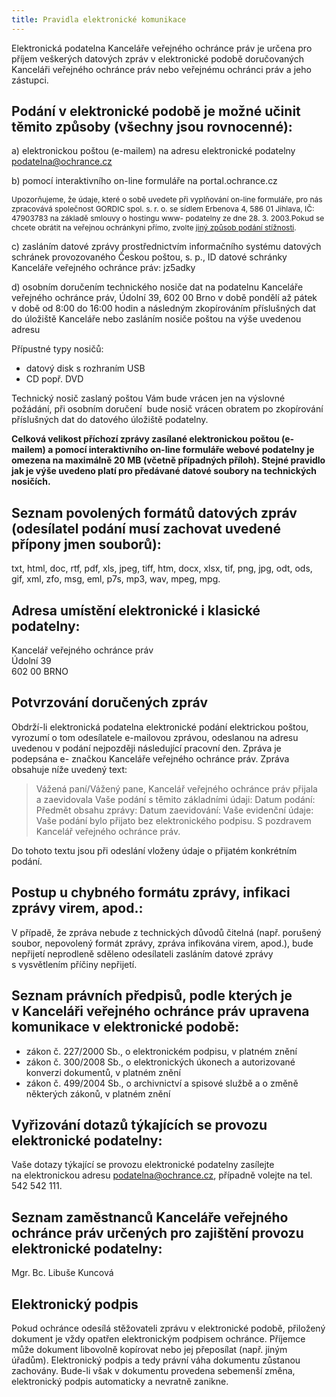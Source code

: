 ```yaml
---
title: Pravidla elektronické komunikace
---
```

Elektronická podatelna Kanceláře veřejného ochránce práv je určena pro příjem veškerých datových zpráv v elektronické podobě doručovaných Kanceláři veřejného ochránce práv nebo veřejnému ochránci práv a jeho zástupci.

## Podání v elektronické podobě je možné učinit těmito způsoby (všechny jsou rovnocenné):

a) elektronickou poštou (e-mailem) na adresu elektronické podatelny [podatelna@ochrance.cz](mailto:podatelna@ochrance.cz)

b) pomocí interaktivního on-line formuláře na portal.ochrance.cz

<p style="font-size:12px;">Upozorňujeme, že údaje, které o sobě uvedete při vyplňování on-line formuláře, pro nás zpracovává společnost GORDIC spol. s. r. o. se sídlem Erbenova 4, 586 01 Jihlava, IČ: 47903783 na základě smlouvy o hostingu www- podatelny ze dne 28. 3. 2003.Pokud se chcete obrátit na veřejnou ochránkyni přímo, zvolte <a href="/stiznosti-na-urady/jak-podat-stiznost/">jiný způsob podání stížnosti</a>.

c) zasláním datové zprávy prostřednictvím informačního systému datových schránek provozovaného Českou poštou, s. p., ID datové schránky Kanceláře veřejného ochránce práv: jz5adky

d) osobním doručením technického nosiče dat na podatelnu Kanceláře veřejného ochránce práv, Údolní 39, 602 00 Brno v době pondělí až pátek v době od 8:00 do 16:00 hodin a následným zkopírováním příslušných dat do úložiště Kanceláře nebo zasláním nosiče poštou na výše uvedenou adresu

Přípustné typy nosičů:

* datový disk s rozhraním USB
* CD popř. DVD

Technický nosič zaslaný poštou Vám bude vrácen jen na výslovné požádání, při osobním doručení  bude nosič vrácen obratem po zkopírování příslušných dat do datového úložiště podatelny.

**Celková velikost příchozí zprávy zasílané elektronickou poštou (e-mailem) a pomocí interaktivního on-line formuláře webové podatelny je omezena na maximálně 20 MB (včetně případných příloh). Stejné pravidlo jak je výše uvedeno platí pro předávané datové soubory na technických nosičích.**

## Seznam povolených formátů datových zpráv (odesílatel podání musí zachovat uvedené přípony jmen souborů):

txt, html, doc, rtf, pdf, xls, jpeg, tiff, htm, docx, xlsx, tif, png, jpg, odt, ods, gif, xml, zfo, msg, eml, p7s, mp3, wav, mpeg, mpg.

## Adresa umístění elektronické i klasické podatelny:

Kancelář veřejného ochránce práv\
Údolní 39\
602 00 BRNO

## Potvrzování doručených zpráv

Obdrží-li elektronická podatelna elektronické podání elektrickou poštou, vyrozumí o tom odesílatele e-mailovou zprávou, odeslanou na adresu uvedenou v podání nejpozději následující pracovní den. Zpráva je podepsána e- značkou Kanceláře veřejného ochránce práv. Zpráva obsahuje níže uvedený text:

> Vážená paní/Vážený pane,
> Kancelář veřejného ochránce práv přijala a zaevidovala Vaše podání s těmito základními údaji:
> Datum podání:
> Předmět obsahu zprávy:
> Datum zaevidování:
> Vaše evidenční údaje:
> Vaše podání bylo přijato bez elektronického podpisu.
> S pozdravem Kancelář veřejného ochránce práv.

Do tohoto textu jsou při odeslání vloženy údaje o přijatém konkrétním podání.

## Postup u chybného formátu zprávy, infikaci zprávy virem, apod.:    

V případě, že zpráva nebude z technických důvodů čitelná (např. porušený soubor, nepovolený formát zprávy, zpráva infikována virem, apod.), bude nepřijetí neprodleně sděleno odesílateli zasláním datové zprávy s vysvětlením příčiny nepřijetí.

## Seznam právních předpisů, podle kterých je v Kanceláři veřejného ochránce práv upravena komunikace v elektronické podobě:

* zákon č. 227/2000 Sb., o elektronickém podpisu, v platném znění
* zákon č. 300/2008 Sb., o elektronických úkonech a autorizované konverzi dokumentů, v platném znění
* zákon č. 499/2004 Sb., o archivnictví a spisové službě a o změně některých zákonů, v platném znění

## Vyřizování dotazů týkajících se provozu elektronické podatelny:

Vaše dotazy týkající se provozu elektronické podatelny zasílejte na elektronickou adresu [podatelna@ochrance.cz](mailto:podatelna@ochrance.cz), případně volejte na tel. 542 542 111.

## Seznam zaměstnanců Kanceláře veřejného ochránce práv určených pro zajištění provozu elektronické podatelny:

Mgr. Bc. Libuše Kuncová

## Elektronický podpis

Pokud ochránce odesílá stěžovateli zprávu v elektronické podobě, přiložený dokument je vždy opatřen elektronickým podpisem ochránce. Příjemce může dokument libovolně kopírovat nebo jej přeposílat (např. jiným úřadům). Elektronický podpis a tedy právní váha dokumentu zůstanou zachovány. Bude-li však v dokumentu provedena sebemenší změna, elektronický podpis automaticky a nevratně zanikne.